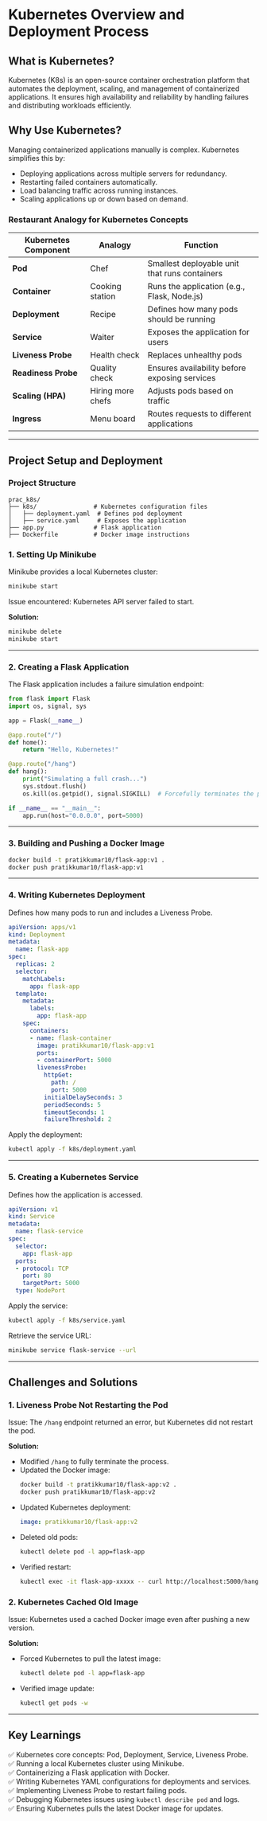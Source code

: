 # Kubernetes Overview and Deployment Process

## **What is Kubernetes?**
Kubernetes (K8s) is an open-source container orchestration platform that automates the deployment, scaling, and management of containerized applications. It ensures high availability and reliability by handling failures and distributing workloads efficiently.

## **Why Use Kubernetes?**
Managing containerized applications manually is complex. Kubernetes simplifies this by:
- Deploying applications across multiple servers for redundancy.
- Restarting failed containers automatically.
- Load balancing traffic across running instances.
- Scaling applications up or down based on demand.

### **Restaurant Analogy for Kubernetes Concepts**
| **Kubernetes Component** | **Analogy** | **Function** |
|-------------------------|------------|-------------|
| **Pod** | Chef | Smallest deployable unit that runs containers |
| **Container** | Cooking station | Runs the application (e.g., Flask, Node.js) |
| **Deployment** | Recipe | Defines how many pods should be running |
| **Service** | Waiter | Exposes the application for users |
| **Liveness Probe** | Health check | Replaces unhealthy pods |
| **Readiness Probe** | Quality check | Ensures availability before exposing services |
| **Scaling (HPA)** | Hiring more chefs | Adjusts pods based on traffic |
| **Ingress** | Menu board | Routes requests to different applications |

---

## **Project Setup and Deployment**
### **Project Structure**
```
prac_k8s/
├── k8s/                # Kubernetes configuration files
│   ├── deployment.yaml  # Defines pod deployment
│   ├── service.yaml     # Exposes the application
├── app.py              # Flask application
├── Dockerfile          # Docker image instructions
```

### **1. Setting Up Minikube**
Minikube provides a local Kubernetes cluster:
```sh
minikube start
```
Issue encountered: Kubernetes API server failed to start.

**Solution:**
```sh
minikube delete
minikube start
```

---

### **2. Creating a Flask Application**
The Flask application includes a failure simulation endpoint:
```python
from flask import Flask
import os, signal, sys

app = Flask(__name__)

@app.route("/")
def home():
    return "Hello, Kubernetes!"

@app.route("/hang")
def hang():
    print("Simulating a full crash...")
    sys.stdout.flush()
    os.kill(os.getpid(), signal.SIGKILL)  # Forcefully terminates the process

if __name__ == "__main__":
    app.run(host="0.0.0.0", port=5000)
```

---

### **3. Building and Pushing a Docker Image**
```sh
docker build -t pratikkumar10/flask-app:v1 .
docker push pratikkumar10/flask-app:v1
```

---

### **4. Writing Kubernetes Deployment**
Defines how many pods to run and includes a Liveness Probe.
```yaml
apiVersion: apps/v1
kind: Deployment
metadata:
  name: flask-app
spec:
  replicas: 2
  selector:
    matchLabels:
      app: flask-app
  template:
    metadata:
      labels:
        app: flask-app
    spec:
      containers:
      - name: flask-container
        image: pratikkumar10/flask-app:v1
        ports:
        - containerPort: 5000
        livenessProbe:
          httpGet:
            path: /
            port: 5000
          initialDelaySeconds: 3
          periodSeconds: 5
          timeoutSeconds: 1
          failureThreshold: 2
```
Apply the deployment:
```sh
kubectl apply -f k8s/deployment.yaml
```

---

### **5. Creating a Kubernetes Service**
Defines how the application is accessed.
```yaml
apiVersion: v1
kind: Service
metadata:
  name: flask-service
spec:
  selector:
    app: flask-app
  ports:
  - protocol: TCP
    port: 80
    targetPort: 5000
  type: NodePort
```
Apply the service:
```sh
kubectl apply -f k8s/service.yaml
```
Retrieve the service URL:
```sh
minikube service flask-service --url
```

---

## **Challenges and Solutions**
### **1. Liveness Probe Not Restarting the Pod**
Issue: The `/hang` endpoint returned an error, but Kubernetes did not restart the pod.

**Solution:**
- Modified `/hang` to fully terminate the process.
- Updated the Docker image:
  ```sh
  docker build -t pratikkumar10/flask-app:v2 .
  docker push pratikkumar10/flask-app:v2
  ```
- Updated Kubernetes deployment:
  ```yaml
  image: pratikkumar10/flask-app:v2
  ```
- Deleted old pods:
  ```sh
  kubectl delete pod -l app=flask-app
  ```
- Verified restart:
  ```sh
  kubectl exec -it flask-app-xxxxx -- curl http://localhost:5000/hang
  ```

### **2. Kubernetes Cached Old Image**
Issue: Kubernetes used a cached Docker image even after pushing a new version.

**Solution:**
- Forced Kubernetes to pull the latest image:
  ```sh
  kubectl delete pod -l app=flask-app
  ```
- Verified image update:
  ```sh
  kubectl get pods -w
  ```

---

## **Key Learnings**
✅ Kubernetes core concepts: Pod, Deployment, Service, Liveness Probe.  
✅ Running a local Kubernetes cluster using Minikube.  
✅ Containerizing a Flask application with Docker.  
✅ Writing Kubernetes YAML configurations for deployments and services.  
✅ Implementing Liveness Probe to restart failing pods.  
✅ Debugging Kubernetes issues using `kubectl describe pod` and logs.  
✅ Ensuring Kubernetes pulls the latest Docker image for updates.

